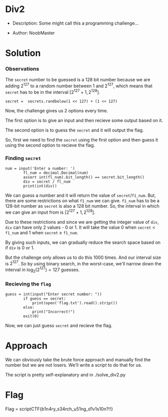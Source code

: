 # Div2 

- Description: Some might call this a programming challenge...

- Author: NoobMaster

# Solution

### Observations
The `secret` number to be guessed is a 128 bit number because we are adding $2^{127}$ to a random number between $1$ and $2^{127}$, which means that `secret` has to be in the interval $[2^{127} + 1, 2^{128}]$.
```
secret =  secrets.randbelow(1 << 127) + (1 << 127)
```

Now, the challenge gives us $2$ options every time.

The first option is to give an input and then recieve some output based on it.

The second option is to guess the `secret` and it will output the flag.

So, first we need to find the `secret` using the first option and then guess it using the second option to recieve the flag.

### Finding `secret`

```
num = input('Enter a number: ')
        fl_num = decimal.Decimal(num)
        assert int(fl_num).bit_length() == secret.bit_length()
        div = secret / fl_num
        print(int(div))
```
We can guess a number and it will return the value of `secret`/`f1_num`. But, there are some restrictions on what `f1_num` we can give. `f1_num` has to be a $128$-bit number as `secret` is also a $128$ bit number. So, the interval in which we can give an input from is $[2^{127} + 1, 2^{128}]$.

Due to these restrictions and since we are getting the integer value of `div`, `div` can have only $2$ values - $0$ or $1$. It will take the value $0$ when `secret` $<$ `f1_num` and $1$ when `secret` $\geq$ `f1_num`.

By giving such inputs, we can gradually reduce the search space based on if `div` is $0$ or $1$.

But the challenge only allows us to do this $1000$ times. And our interval size is $2^{127}$. So by using binary search, in the worst-case, we'll narrow down the interval in $\log_2(2^{127}) = 127$ guesses.

### Recieving the `flag`

```
guess = int(input("Enter secret number: "))
        if guess == secret:
            print(open('flag.txt').read().strip())
        else:
            print("Incorrect!")
        exit(0)
```
Now, we can just guess `secret` and recieve the flag.

# Approach

We can obviously take the brute force approach and manually find the number but we are not losers. We'll write a script to do that for us.

The script is pretty self-explanatory and in ./solve_div2.py

# Flag

Flag = scriptCTF{b1n4ry_s34rch_u51ng_d1v1s10n?!!}
